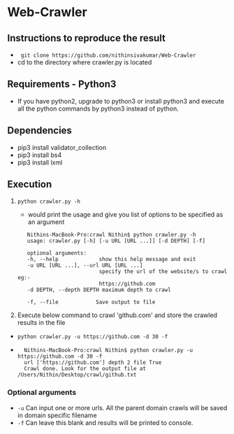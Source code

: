 # Web-Crawler

## Instructions to reproduce the result
- ``` git clone https://github.com/nithinsivakumar/Web-Crawler```
-  cd to the directory where crawler.py is located
## Requirements - Python3
  
  - If you have python2, upgrade to python3 or install python3 and 
    execute all the python commands by python3 instead of python.

## Dependencies

* pip3 install validator_collection
* pip3 install bs4 
* pip3 install lxml

## Execution

1. `python crawler.py -h`
   - would print the usage and give you list of options to be specified as an argument
   
   ```
      Nithins-MacBook-Pro:crawl Nithin$ python crawler.py -h
      usage: crawler.py [-h] [-u URL [URL ...]] [-d DEPTH] [-f]

      optional arguments:
      -h, --help             show this help message and exit
      -u URL [URL ...], --url URL [URL ...]
                             specify the url of the website/s to crawl eg:-
                             https://github.com
      -d DEPTH, --depth DEPTH maximum depth to crawl
                        
      -f, --file            Save output to file
      ```

2. Execute below command to crawl 'github.com' and store the crawled results in the file
- `python crawler.py -u https://github.com -d 30 -f`
- ```
    Nithins-MacBook-Pro:crawl Nithin$ python crawler.py -u https://github.com -d 30 -f
    url ['https://github.com'] depth 2 file True
    Crawl done. Look for the output file at  /Users/Nithin/Desktop/crawl/github.txt
    ```

### Optional arguments
- `-u`  Can input one or more urls. All the parent domain crawls will be saved in domain specific filename
- `-f`  Can leave this blank and results will be printed to console.
